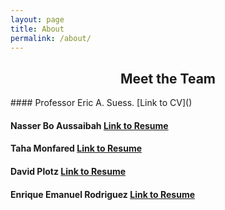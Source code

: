 ```yaml
---
layout: page
title: About
permalink: /about/
---
```


<center><h2>Meet the Team</h2></center>
#### Professor Eric A. Suess. [Link to CV]()

#### Nasser Bo Aussaibah [Link to Resume]()

#### Taha Monfared [Link to Resume]()

#### David Plotz [Link to Resume]()

#### Enrique Emanuel Rodriguez [Link to Resume]()



